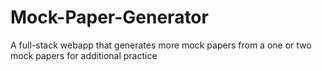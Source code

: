 # Mock-Paper-Generator
A full-stack webapp that generates more mock papers from a one or two mock papers for additional practice
